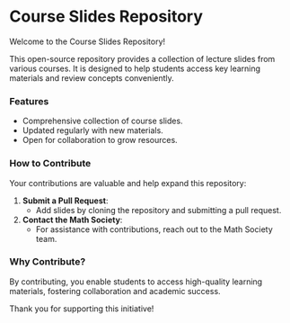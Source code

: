 # Course Slides Repository  

Welcome to the Course Slides Repository!  

This open-source repository provides a collection of lecture slides from various courses. It is designed to help students access key learning materials and review concepts conveniently.  

### Features  
- Comprehensive collection of course slides.  
- Updated regularly with new materials.  
- Open for collaboration to grow resources.  

### How to Contribute  
Your contributions are valuable and help expand this repository:  
1. **Submit a Pull Request**:  
   - Add slides by cloning the repository and submitting a pull request.  
2. **Contact the Math Society**:  
   - For assistance with contributions, reach out to the Math Society team.  

### Why Contribute?  
By contributing, you enable students to access high-quality learning materials, fostering collaboration and academic success.  

Thank you for supporting this initiative!  
